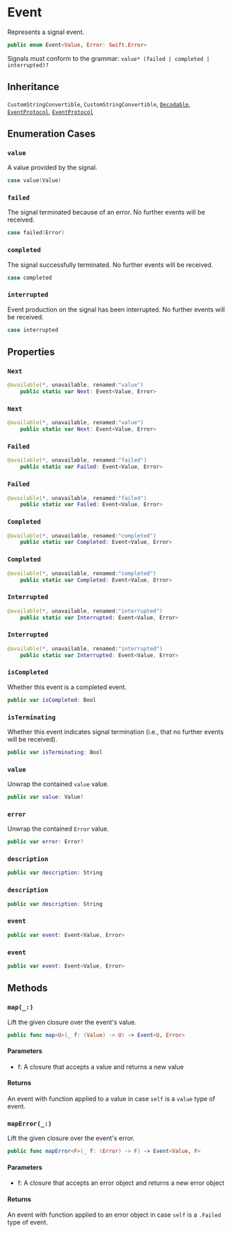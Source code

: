 # Event

Represents a signal event.

``` swift
public enum Event<Value, Error: Swift.Error> 
```

Signals must conform to the grammar:
`value* (failed | completed | interrupted)?`

## Inheritance

`CustomStringConvertible`, `CustomStringConvertible`, [`Decodable`](/Decodable), [`EventProtocol`](/EventProtocol), [`EventProtocol`](/EventProtocol)

## Enumeration Cases

### `value`

A value provided by the signal.

``` swift
case value(Value)
```

### `failed`

The signal terminated because of an error. No further events will be
received.

``` swift
case failed(Error)
```

### `completed`

The signal successfully terminated. No further events will be received.

``` swift
case completed
```

### `interrupted`

Event production on the signal has been interrupted. No further events
will be received.

``` swift
case interrupted
```

> 

## Properties

### `Next`

``` swift
@available(*, unavailable, renamed:"value")
	public static var Next: Event<Value, Error> 
```

### `Next`

``` swift
@available(*, unavailable, renamed:"value")
	public static var Next: Event<Value, Error> 
```

### `Failed`

``` swift
@available(*, unavailable, renamed:"failed")
	public static var Failed: Event<Value, Error> 
```

### `Failed`

``` swift
@available(*, unavailable, renamed:"failed")
	public static var Failed: Event<Value, Error> 
```

### `Completed`

``` swift
@available(*, unavailable, renamed:"completed")
	public static var Completed: Event<Value, Error> 
```

### `Completed`

``` swift
@available(*, unavailable, renamed:"completed")
	public static var Completed: Event<Value, Error> 
```

### `Interrupted`

``` swift
@available(*, unavailable, renamed:"interrupted")
	public static var Interrupted: Event<Value, Error> 
```

### `Interrupted`

``` swift
@available(*, unavailable, renamed:"interrupted")
	public static var Interrupted: Event<Value, Error> 
```

### `isCompleted`

Whether this event is a completed event.

``` swift
public var isCompleted: Bool 
```

### `isTerminating`

Whether this event indicates signal termination (i.e., that no further
events will be received).

``` swift
public var isTerminating: Bool 
```

### `value`

Unwrap the contained `value` value.

``` swift
public var value: Value? 
```

### `error`

Unwrap the contained `Error` value.

``` swift
public var error: Error? 
```

### `description`

``` swift
public var description: String 
```

### `description`

``` swift
public var description: String 
```

### `event`

``` swift
public var event: Event<Value, Error> 
```

### `event`

``` swift
public var event: Event<Value, Error> 
```

## Methods

### `map(_:)`

Lift the given closure over the event's value.

``` swift
public func map<U>(_ f: (Value) -> U) -> Event<U, Error> 
```

> 

#### Parameters

  - f: A closure that accepts a value and returns a new value

#### Returns

An event with function applied to a value in case `self` is a `value` type of event.

### `mapError(_:)`

Lift the given closure over the event's error.

``` swift
public func mapError<F>(_ f: (Error) -> F) -> Event<Value, F> 
```

> 

#### Parameters

  - f: A closure that accepts an error object and returns a new error object

#### Returns

An event with function applied to an error object in case `self` is a `.Failed` type of event.
